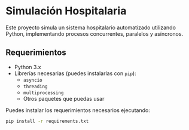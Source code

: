 # Simulación Hospitalaria

Este proyecto simula un sistema hospitalario automatizado utilizando Python, implementando procesos concurrentes, paralelos y asíncronos.

## Requerimientos

- Python 3.x
- Librerías necesarias (puedes instalarlas con `pip`):
  - `asyncio`
  - `threading`
  - `multiprocessing`
  - Otros paquetes que puedas usar

Puedes instalar los requerimientos necesarios ejecutando:

```bash
pip install -r requirements.txt
